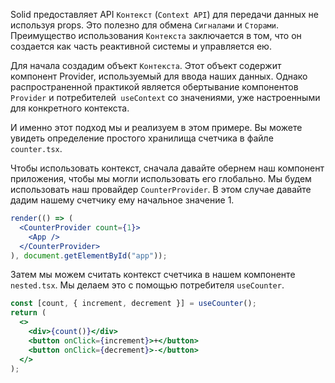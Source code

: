 Solid предоставляет API `Контекст` (`Context API`) для передачи данных не используя props. Это полезно для обмена `Сигналами` и `Сторами`. Преимущество использования `Контекста` заключается в том, что он создается как часть реактивной системы и управляется ею.

Для начала создадим объект `Контекста`. Этот объект содержит компонент Provider, используемый для ввода наших данных. Однако распространенной практикой является обертывание компонентов `Provider` и потребителей` useContext` со значениями, уже настроенными для конкретного контекста.

И именно этот подход мы и реализуем в этом примере. Вы можете увидеть определение простого хранилища счетчика в файле `counter.tsx`.

Чтобы использовать контекст, сначала давайте обернем наш компонент приложения, чтобы мы могли использовать его глобально. Мы будем использовать наш провайдер `CounterProvider`. В этом случае давайте дадим нашему счетчику ему начальное значение 1.

```jsx
render(() => (
  <CounterProvider count={1}>
    <App />
  </CounterProvider>
), document.getElementById("app"));
```

Затем мы можем считать контекст счетчика в нашем компоненте `nested.tsx`. Мы делаем это с помощью потребителя `useCounter`.

```jsx
const [count, { increment, decrement }] = useCounter();
return (
  <>
    <div>{count()}</div>
    <button onClick={increment}>+</button>
    <button onClick={decrement}>-</button>
  </>
);
```